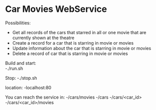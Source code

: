 # Car Movies WebService

Possibilities:
- Get all records of the cars that starred in all or one movie that are currently shown at the theatre
- Create a record for a car that is starring in movie or movies
- Update information about the car that is starring in movie or movies
- Delete a record of car that is starring in movie or movies


Build and start:  
-./run.sh

Stop:
-./stop.sh


location:
-localhost:80

You can reach the service in: 
-/cars/movies
-/cars
-/cars/<car_id>
-/cars/<car_id>/movies
